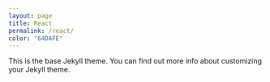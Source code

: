 ```yaml
---
layout: page
title: React
permalink: /react/
color: "64DAFE"
---
```


This is the base Jekyll theme. You can find out more info about customizing your Jekyll theme.